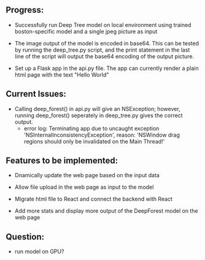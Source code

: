## Progress:

* Successfully run Deep Tree model on local environment using trained boston-specific model and a single jpeg picture as input

* The image output of the model is encoded in base64. This can be tested by running the deep_tree.py script, and the print statement in the last line of the script will output the base64 encoding of the output picture.

* Set up a Flask app in the api.py file. The app can currently render a plain html page with the text "Hello World"

## Current Issues: 

* Calling deep_forest() in api.py will give an NSException; however, running deep_forest() seperately in deep_tree.py gives the correct output.
    * error log: 
        Terminating app due to uncaught exception 'NSInternalInconsistencyException', reason: 'NSWindow drag regions should only be invalidated on the Main Thread!'

## Features to be implemented:

* Dnamically update the web page based on the input data

* Allow file upload in the web page as input to the model

* Migrate html file to React and connect the backend with React

* Add more stats and display more output of the DeepForest model on the web page

## Question:

* run model on GPU?


